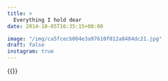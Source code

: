 ```yaml
---
title: >
  Everything I hold dear
date: 2014-10-05T16:35:15+00:00

image: "/img/ca5fcecb004e3a97610f012a8484dc21.jpg"
draft: false
instagram: true
---
```


{{<photo src="/img/ca5fcecb004e3a97610f012a8484dc21.jpg">}}
